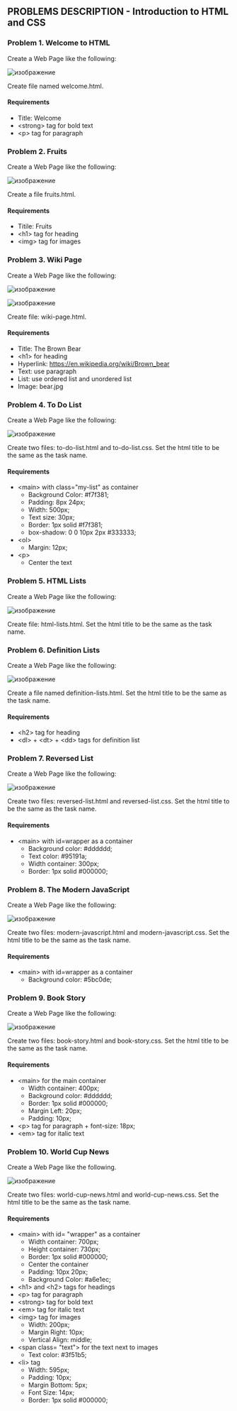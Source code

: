 ## PROBLEMS DESCRIPTION - Introduction to HTML and CSS


### Problem 1.	Welcome to HTML

Create a Web Page like the following:

![изображение](https://user-images.githubusercontent.com/82647282/216133282-df73a114-693e-4e9f-bb95-6daa723d5cb3.png)

Create file named welcome.html.

#### Requirements

  +	Title: Welcome
  +	\<strong> tag for bold text
  +	\<p> tag for paragraph

### Problem 2.	Fruits

Create a Web Page like the following:

![изображение](https://user-images.githubusercontent.com/82647282/216133893-d278ac5f-c543-4265-b7db-e2e4223bcdc6.png)

Create a file fruits.html.

#### Requirements

  +	Titile: Fruits
  +	\<h1> tag for heading
  +	\<img> tag for images

### Problem 3.	Wiki Page

Create a Web Page like the following:

![изображение](https://user-images.githubusercontent.com/82647282/216134238-031dca2a-b42f-4cee-ad18-2b35b46d1d03.png)

![изображение](https://user-images.githubusercontent.com/82647282/216134259-49a3fe5c-d459-4a93-8864-a5ed16b147be.png)

Create file: wiki-page.html.

#### Requirements

  +	Title: The Brown Bear
  +	\<h1> for heading
  +	Hyperlink: https://en.wikipedia.org/wiki/Brown_bear
  +	Text: use paragraph
  +	List: use ordered list and unordered list
  +	Image: bear.jpg


### Problem 4.	To Do List

Create a Web Page like the following:

![изображение](https://user-images.githubusercontent.com/82647282/216134704-e2e7d807-095a-4f3b-8cfa-4f7fb1af9027.png)

Create two files: to-do-list.html and to-do-list.css. Set the html title to be the same as the task name.

#### Requirements

  +	\<main> with class="my-list" as container
    +	Background Color: #f7f381;
    +	Padding: 8px 24px;
    +	Width: 500px;
    +	Text size: 30px;
    +	Border: 1px solid #f7f381;
    +	box-shadow: 0 0 10px 2px #333333;
  +	\<ol>
    +	Margin: 12px;
  +	\<p>
    +	Center the text

### Problem 5.	HTML Lists

Create a Web Page like the following:

![изображение](https://user-images.githubusercontent.com/82647282/216135212-ad851763-ba17-4ddd-93de-907dda04020e.png)

Create file: html-lists.html. Set the html title to be the same as the task name.

### Problem 6.	Definition Lists

Create a Web Page like the following:

![изображение](https://user-images.githubusercontent.com/82647282/216135413-e6646121-c6d7-4b0e-8c64-d3f7407e26c3.png)

Create a file named definition-lists.html. Set the html title to be the same as the task name.

#### Requirements

  +	\<h2> tag for heading
  +	\<dl> + \<dt> + \<dd> tags for definition list

### Problem 7.	Reversed List

Create a Web Page like the following:

![изображение](https://user-images.githubusercontent.com/82647282/216135746-dea774f5-bc74-4116-983f-3498c9ea28ac.png)

Create two files: reversed-list.html and reversed-list.css. Set the html title to be the same as the task name.

#### Requirements

  +	\<main> with id=wrapper as a container
    +	Background color: #dddddd;
    +	Text color: #95191a;
    +	Width container: 300px;
    +	Border: 1px solid #000000;

### Problem 8.	The Modern JavaScript

Create a Web Page like the following:

![изображение](https://user-images.githubusercontent.com/82647282/216136053-5ca21724-4f07-4fd4-9d93-4563f9baeea5.png)

Create two files: modern-javascript.html and modern-javascript.css. Set the html title to be the same as the task name.

#### Requirements

  +	\<main> with id=wrapper as a container
    +	Background color: #5bc0de;

### Problem 9.	Book Story

Create a Web Page like the following:

![изображение](https://user-images.githubusercontent.com/82647282/216136726-eae7155b-a246-4600-9af4-b1369918e1f9.png)

Create two files: book-story.html and book-story.css. Set the html title to be the same as the task name.

#### Requirements

  +	\<main> for the main container
    +	Width container: 400px;
    +	Background color: #dddddd;
    +	Border: 1px solid #000000;
    +	Margin Left: 20px;
    +	Padding: 10px;
  +	\<p> tag for paragraph + font-size: 18px;
  +	\<em> tag for italic text

### Problem 10.	World Cup News

Create a Web Page like the following.

![изображение](https://user-images.githubusercontent.com/82647282/216137795-e1a8d07b-bc6f-4f03-a6c9-4051d1fd1a1e.png)

Create two files: world-cup-news.html and world-cup-news.css. Set the html title to be the same as the task name.

#### Requirements

  +	\<main> with id= "wrapper" as a container
    +	Width container: 700px;
    +	Height container: 730px;
    +	Border: 1px solid #000000;
    +	Center the container
    +	Padding: 10px 20px;
    +	Background Color: #a6e1ec;
  +	\<h1> and \<h2> tags for headings
  +	\<p> tag for paragraph
  +	\<strong> tag for bold text
  +	\<em> tag for italic text
  +	\<img> tag for images 
    +	Width: 200px;
    +	Margin Right: 10px;
    +	Vertical Align: middle;
  +	\<span class= "text"> for the text next to images
    +	Text color: #3f51b5;
  +	\<li> tag
    +	Width: 595px;
    +	Padding: 10px;
    +	Margin Bottom: 5px;
    +	Font Size: 14px;
    +	Border: 1px solid #000000;